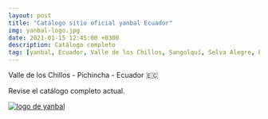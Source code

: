 ```yaml
---
layout: post
title: "Catálogo sitio oficial yanbal Ecuador"
img: yanbal-logo.jpg 
date: 2021-01-15 12:45:00 +0300
description: Catálogo completo
tag: [yanbal, Ecuador, Valle de los Chillos, Sangolquí, Selva Alegre, Ecuador]
---
```

<p><i class="fa fa-map-marker" aria-hidden="true"></i> Valle de los Chillos - Pichincha - Ecuador 🇪🇨</p> 

Revise el catálogo completo actual.

[logo2]: https://raw.githubusercontent.com/Betty-C/bef/gh-pages/assets/img/yanbal-logo2.png
[yanbal]: https://docs.yanbal.com/cdigital/ec/2021/c7/oficial/ "clic para visitar CATALOGO YANBAL"
[![logo de yanbal][logo2]][yanbal]


